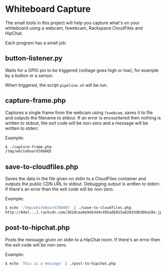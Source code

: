 # Whiteboard Capture

The small tools in this project will help you capture what's on your whiteboard
using a webcam, fswebcam, Rackspace CloudFiles and HipChat.

Each program has a small job:

## button-listener.py

Waits for a GPIO pin to be triggered (voltage goes high or low), for example
by a button or a sensor.

When triggered, the script `pipeline.sh` will be run.

## capture-frame.php

Captures a single frame from the webcam using `fswebcam`, saves it to file
and outputs the filename to stdout. If an error is encountered then nothing
is written to stdout, the exit code will be non-zero and a message will be written to stderr.

Example:

```bash
$ ./capture-frame.php
/tmp/whiteboardlRbHQt
```

## save-to-cloudfiles.php

Saves the data in the file given on stdin to a CloudFiles container and outputs
the public CDN URL to stdout. Debugging output is written to stderr.
If there's an error then the exit code will be non-zero.

Example:

```bash
$ echo '/tmp/whiteboardlRbHQt' | ./save-to-cloudfiles.php
http://04e[...].rackcdn.com/362dcaa9e9eb3d4c495adb815a82033d8366a20e.jpg
```

## post-to-hipchat.php

Posts the message given on stdin to a HipChat room.
If there's an error then the exit code will be non-zero.

Example:

```bash
$ echo 'This is a message' | ./post-to-hipchat.php
```
